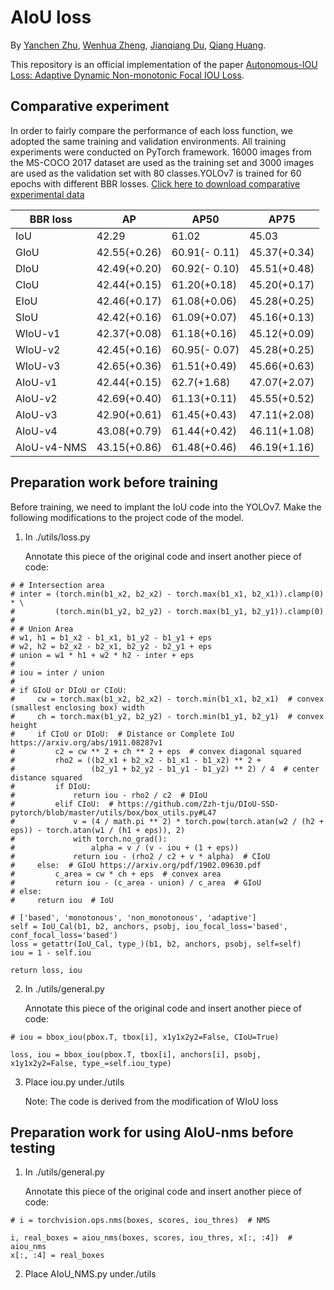 # AIoU loss

By [Yanchen Zhu](https://orcid.org/0000-0002-6123-6880),  [Wenhua Zheng](https://orcid.org/0009-0007-1002-809),  [Jianqiang Du](https://orcid.org/0000-0001-5584-9181), [Qiang Huang](https://orcid.org/0009-0002-8518-7769).

This repository is an official implementation of the paper [Autonomous-IOU Loss: Adaptive Dynamic Non-monotonic Focal IOU Loss](https://github.com/Wenhua-Zheng/AIOU).

## Comparative experiment

In order to fairly compare the performance of each loss function, we adopted the same training and validation environments. All training experiments were conducted on PyTorch framework. 16000 images from the MS-COCO 2017 dataset are used as the training set and 3000 images are used as the validation set with 80 classes.YOLOv7 is trained for 60 epochs with different BBR losses. [Click here to download comparative experimental data](https://github.com/Wenhua-Zheng/AIOU/releases)

| BBR loss    | AP           | AP50          | AP75         |
| ----------- | ------------ | ------------- | ------------ |
| IoU         | 42.29        | 61.02         | 45.03        |
| GIoU        | 42.55(+0.26) | 60.91(- 0.11) | 45.37(+0.34) |
| DIoU        | 42.49(+0.20) | 60.92(- 0.10) | 45.51(+0.48) |
| CIoU        | 42.44(+0.15) | 61.20(+0.18)  | 45.20(+0.17) |
| EIoU        | 42.46(+0.17) | 61.08(+0.06)  | 45.28(+0.25) |
| SIoU        | 42.42(+0.16) | 61.09(+0.07)  | 45.16(+0.13) |
| WIoU-v1     | 42.37(+0.08) | 61.18(+0.16)  | 45.12(+0.09) |
| WIoU-v2     | 42.45(+0.16) | 60.95(- 0.07) | 45.28(+0.25) |
| WIoU-v3     | 42.65(+0.36) | 61.51(+0.49)  | 45.66(+0.63) |
| AIoU-v1     | 42.44(+0.15) | 62.7(+1.68)   | 47.07(+2.07) |
| AIoU-v2     | 42.69(+0.40) | 61.13(+0.11)  | 45.55(+0.52) |
| AIoU-v3     | 42.90(+0.61) | 61.45(+0.43)  | 47.11(+2.08) |
| AIoU-v4     | 43.08(+0.79) | 61.44(+0.42)  | 46.11(+1.08) |
| AIoU-v4-NMS | 43.15(+0.86) | 61.48(+0.46)  | 46.19(+1.16) |

## Preparation work before training

Before training, we need to implant the IoU code into the YOLOv7. Make the following modifications to the project code of the model.

1. In ./utils/loss.py

   Annotate this piece of the original code and insert another piece of code:

``` shell
# # Intersection area
# inter = (torch.min(b1_x2, b2_x2) - torch.max(b1_x1, b2_x1)).clamp(0) * \
#         (torch.min(b1_y2, b2_y2) - torch.max(b1_y1, b2_y1)).clamp(0)
#
# # Union Area
# w1, h1 = b1_x2 - b1_x1, b1_y2 - b1_y1 + eps
# w2, h2 = b2_x2 - b2_x1, b2_y2 - b2_y1 + eps
# union = w1 * h1 + w2 * h2 - inter + eps
#
# iou = inter / union
#
# if GIoU or DIoU or CIoU:
#     cw = torch.max(b1_x2, b2_x2) - torch.min(b1_x1, b2_x1)  # convex (smallest enclosing box) width
#     ch = torch.max(b1_y2, b2_y2) - torch.min(b1_y1, b2_y1)  # convex height
#     if CIoU or DIoU:  # Distance or Complete IoU https://arxiv.org/abs/1911.08287v1
#         c2 = cw ** 2 + ch ** 2 + eps  # convex diagonal squared
#         rho2 = ((b2_x1 + b2_x2 - b1_x1 - b1_x2) ** 2 +
#                 (b2_y1 + b2_y2 - b1_y1 - b1_y2) ** 2) / 4  # center distance squared
#         if DIoU:
#             return iou - rho2 / c2  # DIoU
#         elif CIoU:  # https://github.com/Zzh-tju/DIoU-SSD-pytorch/blob/master/utils/box/box_utils.py#L47
#             v = (4 / math.pi ** 2) * torch.pow(torch.atan(w2 / (h2 + eps)) - torch.atan(w1 / (h1 + eps)), 2)
#             with torch.no_grad():
#                 alpha = v / (v - iou + (1 + eps))
#             return iou - (rho2 / c2 + v * alpha)  # CIoU
#     else:  # GIoU https://arxiv.org/pdf/1902.09630.pdf
#         c_area = cw * ch + eps  # convex area
#         return iou - (c_area - union) / c_area  # GIoU
# else:
#     return iou  # IoU

# ['based', 'monotonous', 'non_monotonous', 'adaptive']
self = IoU_Cal(b1, b2, anchors, psobj, iou_focal_loss='based', conf_focal_loss='based')
loss = getattr(IoU_Cal, type_)(b1, b2, anchors, psobj, self=self)
iou = 1 - self.iou

return loss, iou
```

2. In ./utils/general.py

   Annotate this piece of the original code and insert another piece of code:

``` shell
# iou = bbox_iou(pbox.T, tbox[i], x1y1x2y2=False, CIoU=True)

loss, iou = bbox_iou(pbox.T, tbox[i], anchors[i], psobj, x1y1x2y2=False, type_=self.iou_type)
```

3. Place iou.py under./utils

   Note: The code is derived from the modification of WIoU loss

## Preparation work for using AIoU-nms before testing

1. In ./utils/general.py

   Annotate this piece of the original code and insert another piece of code:

```
# i = torchvision.ops.nms(boxes, scores, iou_thres)  # NMS

i, real_boxes = aiou_nms(boxes, scores, iou_thres, x[:, :4])  # aiou_nms
x[:, :4] = real_boxes
```

2. Place AIoU_NMS.py under./utils